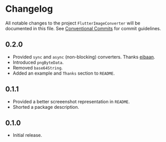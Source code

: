 # Changelog

All notable changes to the project `FlutterImageConverter` will be documented in this file.
See [Conventional Commits](https://conventionalcommits.org) for commit guidelines.

## 0.2.0

- Provided `sync` and `async` (non-blocking) converters. Thanks [eibaan](https://www.reddit.com/user/eibaan/).
- Introduced `pngByteData`.
- Removed `base64String`.
- Added an example and `Thanks` section to `README`.

## 0.1.1

- Provided a better screeenshot representation in `README`.
- Shorted a package description.

## 0.1.0

- Initial release.
